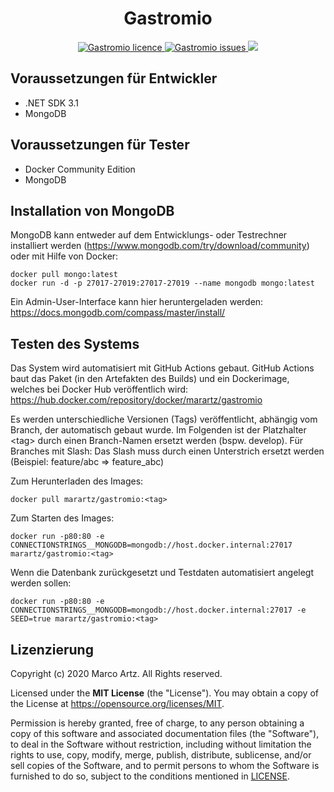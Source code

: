 <h1 align="center">Gastromio</h1>

<p align="center">
    <a href="https://github.com/marartz/Gastromio/blob/develop/LICENSE" target="_blank">
        <img src="https://img.shields.io/github/license/marartz/Gastromio?style=flat-square" alt="Gastromio licence" />
    </a>
    <a href="https://github.com/marartz/Gastromio/issues" target="_blank">
        <img src="https://img.shields.io/github/issues/marartz/Gastromio?style=flat-square" alt="Gastromio issues" />
    </a>
    <a href="https://www.gastromio.de/" target="blank">
        <img src="https://img.shields.io/website?url=https%3A%2F%2Fwww.gastromio.de%2FGastromio&logo=github&style=flat-square" />
    </a>

</p>

## Voraussetzungen für Entwickler
- .NET SDK 3.1
- MongoDB

## Voraussetzungen für Tester
- Docker Community Edition
- MongoDB

## Installation von MongoDB
MongoDB kann entweder auf dem Entwicklungs- oder Testrechner installiert werden (https://www.mongodb.com/try/download/community)
oder mit Hilfe von Docker:

    docker pull mongo:latest
    docker run -d -p 27017-27019:27017-27019 --name mongodb mongo:latest

Ein Admin-User-Interface kann hier heruntergeladen werden: https://docs.mongodb.com/compass/master/install/

## Testen des Systems
Das System wird automatisiert mit GitHub Actions gebaut. GitHub Actions baut das Paket (in den Artefakten des Builds)
und ein Dockerimage, welches bei Docker Hub veröffentlich wird: https://hub.docker.com/repository/docker/marartz/gastromio

Es werden unterschiedliche Versionen (Tags) veröffentlicht, abhängig vom Branch, der automatisch gebaut wurde. Im Folgenden ist der Platzhalter &lt;tag> durch einen Branch-Namen ersetzt werden (bspw. develop). Für Branches mit Slash: Das Slash muss durch
einen Unterstrich ersetzt werden (Beispiel: feature/abc => feature_abc)

Zum Herunterladen des Images:
    
    docker pull marartz/gastromio:<tag>

Zum Starten des Images:
    
    docker run -p80:80 -e CONNECTIONSTRINGS__MONGODB=mongodb://host.docker.internal:27017 marartz/gastromio:<tag>
    
Wenn die Datenbank zurückgesetzt und Testdaten automatisiert angelegt werden sollen:
    
    docker run -p80:80 -e CONNECTIONSTRINGS__MONGODB=mongodb://host.docker.internal:27017 -e SEED=true marartz/gastromio:<tag>

## Lizenzierung

Copyright (c) 2020 Marco Artz. All Rights reserved.

Licensed under the **MIT License** (the "License").
You may obtain a copy of the License at https://opensource.org/licenses/MIT.

Permission is hereby granted, free of charge, to any person obtaining a copy of this software and associated documentation files (the "Software"), to deal in the Software without restriction, including without limitation the rights to use, copy, modify, merge, publish, distribute, sublicense, and/or sell copies of the Software, and to permit persons to whom the Software is furnished to do so, subject to the conditions mentioned in [LICENSE](./LICENSE).
